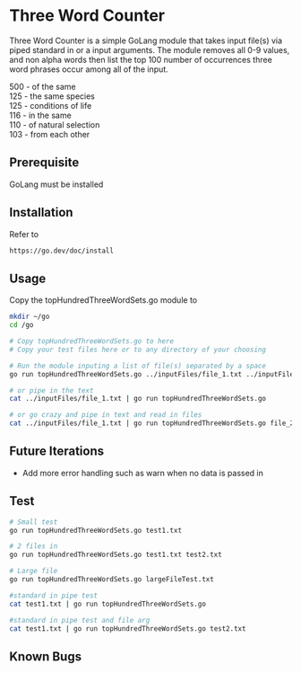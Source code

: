 # Three Word Counter

Three Word Counter is a simple GoLang module that takes input file(s) via piped standard in or a input arguments.  The module removes all 0-9 values, and non alpha words then list the top 100 number of occurrences three word phrases occur among all of the input. 

500 - of the same\
125 - the same species\
125 - conditions of life\
116 - in the same\
110 - of natural selection\
103 - from each other

## Prerequisite
GoLang must be installed

## Installation

Refer to 

```bash
https://go.dev/doc/install
```

## Usage
Copy the topHundredThreeWordSets.go module to 

```bash
mkdir ~/go
cd /go

# Copy topHundredThreeWordSets.go to here
# Copy your test files here or to any directory of your choosing

# Run the module inputing a list of file(s) separated by a space
go run topHundredThreeWordSets.go ../inputFiles/file_1.txt ../inputFiles/file_2.txt

# or pipe in the text
cat ../inputFiles/file_1.txt | go run topHundredThreeWordSets.go

# or go crazy and pipe in text and read in files
cat ../inputFiles/file_1.txt | go run topHundredThreeWordSets.go file_2.txt

```
## Future Iterations
- Add more error handling such as warn when no data is passed in

## Test
```bash
# Small test
go run topHundredThreeWordSets.go test1.txt

# 2 files in
go run topHundredThreeWordSets.go test1.txt test2.txt

# Large file
go run topHundredThreeWordSets.go largeFileTest.txt

#standard in pipe test
cat test1.txt | go run topHundredThreeWordSets.go

#standard in pipe test and file arg
cat test1.txt | go run topHundredThreeWordSets.go test2.txt
```
## Known Bugs
